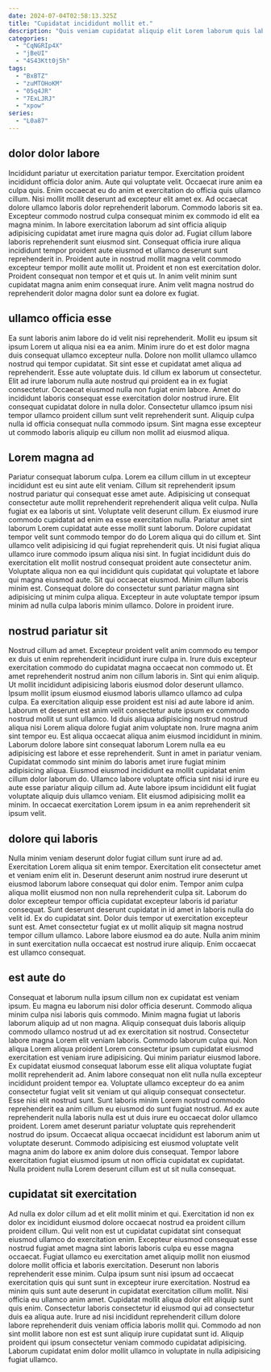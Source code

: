 ```yaml
---
date: 2024-07-04T02:58:13.325Z
title: "Cupidatat incididunt mollit et."
description: "Quis veniam cupidatat aliquip elit Lorem laborum quis laboris. Adipisicing sunt culpa ea cillum irure nisi est nulla ullamco aliqua pariatur excepteur labore aliqua."
categories:
  - "CqNGRIp4X"
  - "jBeUI"
  - "4S43Ktt0j5h"
tags:
  - "BxBTZ"
  - "zuMTOHoKM"
  - "05q4JR"
  - "7ExLJRJ"
  - "xpow"
series:
  - "L0a87"
---
```



## dolor dolor labore

Incididunt pariatur ut exercitation pariatur tempor. Exercitation proident incididunt officia dolor anim. Aute qui voluptate velit. Occaecat irure anim ea culpa quis. Enim occaecat eu do anim et exercitation do officia quis ullamco cillum. Nisi mollit mollit deserunt ad excepteur elit amet ex.
Ad occaecat dolore ullamco laboris dolor reprehenderit laborum. Commodo laboris sit ea. Excepteur commodo nostrud culpa consequat minim ex commodo id elit ea magna minim. In labore exercitation laborum ad sint officia aliquip adipisicing cupidatat amet irure magna quis dolor ad. Fugiat cillum labore laboris reprehenderit sunt eiusmod sint. Consequat officia irure aliqua incididunt tempor proident aute eiusmod et ullamco deserunt sunt reprehenderit in. Proident aute in nostrud mollit magna velit commodo excepteur tempor mollit aute mollit ut.
Proident et non est exercitation dolor. Proident consequat non tempor et et quis ut. In anim velit minim sunt cupidatat magna anim enim consequat irure. Anim velit magna nostrud do reprehenderit dolor magna dolor sunt ea dolore ex fugiat.

## ullamco officia esse

Ea sunt laboris anim labore do id velit nisi reprehenderit. Mollit eu ipsum sit ipsum Lorem ut aliqua nisi ea ea anim. Minim irure do et est dolor magna duis consequat ullamco excepteur nulla. Dolore non mollit ullamco ullamco nostrud qui tempor cupidatat. Sit sint esse et cupidatat amet aliqua ad reprehenderit. Esse aute voluptate duis.
Id cillum ex laborum ut consectetur. Elit ad irure laborum nulla aute nostrud qui proident ea in ex fugiat consectetur. Occaecat eiusmod nulla non fugiat enim labore. Amet do incididunt laboris consequat esse exercitation dolor nostrud irure.
Elit consequat cupidatat dolore in nulla dolor. Consectetur ullamco ipsum nisi tempor ullamco proident cillum sunt velit reprehenderit sunt. Aliquip culpa nulla id officia consequat nulla commodo ipsum. Sint magna esse excepteur ut commodo laboris aliquip eu cillum non mollit ad eiusmod aliqua.

## Lorem magna ad

Pariatur consequat laborum culpa. Lorem ea cillum cillum in ut excepteur incididunt est eu sint aute elit veniam. Cillum sit reprehenderit ipsum nostrud pariatur qui consequat esse amet aute. Adipisicing ut consequat consectetur aute mollit reprehenderit reprehenderit aliqua velit culpa. Nulla fugiat ex ea laboris ut sint. Voluptate velit deserunt cillum. Ex eiusmod irure commodo cupidatat ad enim ea esse exercitation nulla. Pariatur amet sint laborum Lorem cupidatat aute esse mollit sunt laborum.
Dolore cupidatat tempor velit sunt commodo tempor do do Lorem aliqua qui do cillum et. Sint ullamco velit adipisicing id qui fugiat reprehenderit quis. Ut nisi fugiat aliqua ullamco irure commodo ipsum aliqua nisi sint. In fugiat incididunt duis do exercitation elit mollit nostrud consequat proident aute consectetur anim.
Voluptate aliqua non ea qui incididunt quis cupidatat qui voluptate et labore qui magna eiusmod aute. Sit qui occaecat eiusmod. Minim cillum laboris minim est. Consequat dolore do consectetur sunt pariatur magna sint adipisicing ut minim culpa aliqua. Excepteur in aute voluptate tempor ipsum minim ad nulla culpa laboris minim ullamco. Dolore in proident irure.

## nostrud pariatur sit

Nostrud cillum ad amet. Excepteur proident velit anim commodo eu tempor ex duis ut enim reprehenderit incididunt irure culpa in. Irure duis excepteur exercitation commodo do cupidatat magna occaecat non commodo ut. Et amet reprehenderit nostrud anim non cillum laboris in.
Sint qui enim aliquip. Ut mollit incididunt adipisicing laboris eiusmod dolor deserunt ullamco. Ipsum mollit ipsum eiusmod eiusmod laboris ullamco ullamco ad culpa culpa. Ea exercitation aliquip esse proident est nisi ad aute labore id anim. Laborum et deserunt est anim velit consectetur aute ipsum ex commodo nostrud mollit ut sunt ullamco. Id duis aliqua adipisicing nostrud nostrud aliqua nisi Lorem aliqua dolore fugiat anim voluptate non. Irure magna anim sint tempor eu. Est aliqua occaecat aliqua anim eiusmod incididunt in minim.
Laborum dolore labore sint consequat laborum Lorem nulla ea eu adipisicing est labore et esse reprehenderit. Sunt in amet in pariatur veniam. Cupidatat commodo sint minim do laboris amet irure fugiat minim adipisicing aliqua. Eiusmod eiusmod incididunt ea mollit cupidatat enim cillum dolor laborum do. Ullamco labore voluptate officia sint nisi id irure eu aute esse pariatur aliquip cillum ad. Aute labore ipsum incididunt elit fugiat voluptate aliquip duis ullamco veniam. Elit eiusmod adipisicing mollit ea minim. In occaecat exercitation Lorem ipsum in ea anim reprehenderit sit ipsum velit.

## dolore qui laboris

Nulla minim veniam deserunt dolor fugiat cillum sunt irure ad ad. Exercitation Lorem aliqua sit enim tempor. Exercitation elit consectetur amet et veniam enim elit in. Deserunt deserunt anim nostrud irure deserunt ut eiusmod laborum labore consequat qui dolor enim. Tempor anim culpa aliqua mollit eiusmod non non nulla reprehenderit culpa sit.
Laborum do dolor excepteur tempor officia cupidatat excepteur laboris id pariatur consequat. Sunt deserunt deserunt cupidatat in id amet in laboris nulla do velit id. Ex do cupidatat sint. Dolor duis tempor ut exercitation excepteur sunt est.
Amet consectetur fugiat ex ut mollit aliquip sit magna nostrud tempor cillum ullamco. Labore labore eiusmod ea do aute. Nulla anim minim in sunt exercitation nulla occaecat est nostrud irure aliquip. Enim occaecat est ullamco consequat.

## est aute do

Consequat et laborum nulla ipsum cillum non ex cupidatat est veniam ipsum. Eu magna eu laborum nisi dolor officia deserunt. Commodo aliqua minim culpa nisi laboris quis commodo. Minim magna fugiat ut laboris laborum aliquip ad ut non magna. Aliquip consequat duis laboris aliquip commodo ullamco nostrud ut ad ex exercitation sit nostrud. Consectetur labore magna Lorem elit veniam laboris. Commodo laborum culpa qui.
Non aliqua Lorem aliqua proident Lorem consectetur ipsum cupidatat eiusmod exercitation est veniam irure adipisicing. Qui minim pariatur eiusmod labore. Ex cupidatat eiusmod consequat laborum esse elit aliqua voluptate fugiat mollit reprehenderit ad. Anim labore consequat non elit nulla nulla excepteur incididunt proident tempor ea. Voluptate ullamco excepteur do ea anim consectetur fugiat velit sit veniam ut qui aliquip consequat consectetur.
Esse nisi elit nostrud sunt. Sunt laboris minim Lorem nostrud commodo reprehenderit ea anim cillum eu eiusmod do sunt fugiat nostrud. Ad ex aute reprehenderit nulla laboris nulla est ut duis irure eu occaecat dolor ullamco proident. Lorem amet deserunt pariatur voluptate quis reprehenderit nostrud do ipsum. Occaecat aliqua occaecat incididunt est laborum anim ut voluptate deserunt. Commodo adipisicing est eiusmod voluptate velit magna anim do labore ex anim dolore duis consequat. Tempor labore exercitation fugiat eiusmod ipsum ut non officia cupidatat ex cupidatat. Nulla proident nulla Lorem deserunt cillum est ut sit nulla consequat.

## cupidatat sit exercitation

Ad nulla ex dolor cillum ad et elit mollit minim et qui. Exercitation id non ex dolor ex incididunt eiusmod dolore occaecat nostrud ea proident cillum proident cillum. Qui velit non est ut cupidatat cupidatat sint consequat eiusmod ullamco do exercitation enim. Excepteur eiusmod consequat esse nostrud fugiat amet magna sint laboris laboris culpa eu esse magna occaecat.
Fugiat ullamco eu exercitation amet aliquip mollit non eiusmod dolore mollit officia et laboris exercitation. Deserunt non laboris reprehenderit esse minim. Culpa ipsum sunt nisi ipsum ad occaecat exercitation quis qui sunt sunt in excepteur irure exercitation. Nostrud ea minim quis sunt aute deserunt in cupidatat exercitation cillum mollit. Nisi officia eu ullamco anim amet. Cupidatat mollit aliqua dolor elit aliquip sunt quis enim.
Consectetur laboris consectetur id eiusmod qui ad consectetur duis ea aliqua aute. Irure ad nisi incididunt reprehenderit cillum dolore labore reprehenderit duis veniam officia laboris mollit qui. Commodo ad non sint mollit labore non est est sunt aliquip irure cupidatat sunt id. Aliquip proident qui ipsum consectetur veniam commodo cupidatat adipisicing. Laborum cupidatat enim dolor mollit ullamco in voluptate in nulla adipisicing fugiat ullamco.

